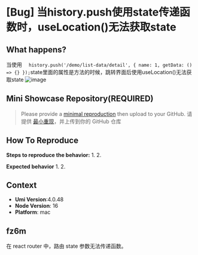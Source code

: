 # [Bug] 当history.push使用state传递函数时，useLocation()无法获取state

<!--
感谢您向我们反馈问题，为了高效的解决问题，我们期望你能提供以下信息：
-->

## What happens?

当使用 `  history.push('/demo/list-data/detail', { name: 1, getData: () => {} });`state里面的属性是方法的时候，跳转界面后使用useLocation()无法获取state
![image](https://github.com/umijs/umi/assets/27672145/18ff7f43-e877-47ad-9249-5a614be48fbc)

<!-- A clear and concise description of what the bug is. -->
<!-- 清晰的描述下遇到的问题。-->

## Mini Showcase Repository(REQUIRED)

> Please provide a [minimal reproduction](https://stackoverflow.com/help/minimal-reproducible-example) then upload to your GitHub. 请提供 [最小重现](https://stackoverflow.com/help/minimal-reproducible-example)，并上传到你的 GitHub 仓库

<!-- 为节约大家的时间，无复现步骤的 ISSUE 会被关闭，提供之后再 REOPEN -->
<!-- YOUR_REPOSITORY_URL on github or stackbliz -->

## How To Reproduce

**Steps to reproduce the behavior:** 1. 2.

**Expected behavior** 1. 2.

<!-- 请提供复现链接/步骤，错误日志以及相关配置 -->

## Context

- **Umi Version**:4.0.48
- **Node Version**: 16
- **Platform**: mac

## fz6m

在 react router 中，路由 state 参数无法传递函数。

